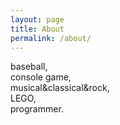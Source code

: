 ```yaml
---
layout: page
title: About
permalink: /about/
---
```


baseball,  
console game,  
musical&classical&rock,  
LEGO,  
programmer.  


